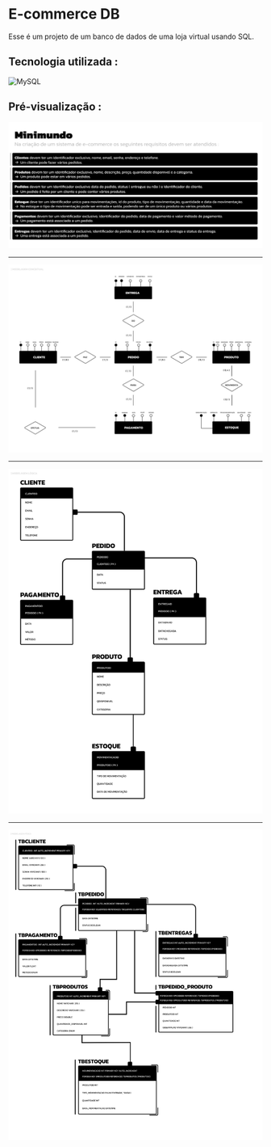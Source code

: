 # E-commerce DB

Esse é um projeto de um banco de dados de uma loja virtual usando SQL.

## Tecnologia utilizada :
![MySQL](https://img.shields.io/badge/mysql-4479A1.svg?style=for-the-badge&logo=mysql&logoColor=white) 

## Pré-visualização :
<img src="project/imgs/n-minimundo.svg">

---
<img src="project/imgs/n-modelagem-conceitual.svg">

---
<img src="project/imgs/n-modelagem-logica.svg">

---
<img src="project/imgs/n-modelagem-fisica.svg">






